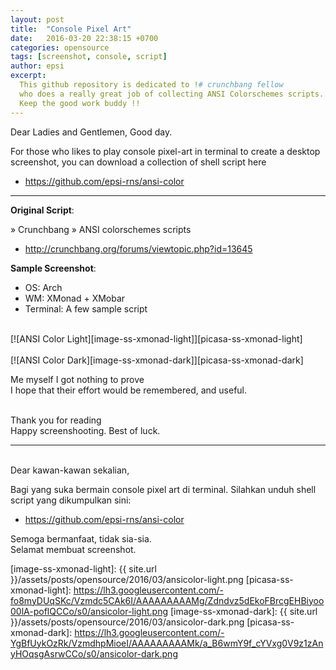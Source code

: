 ```yaml
---
layout: post
title:  "Console Pixel Art"
date:   2016-03-20 22:38:15 +0700
categories: opensource
tags: [screenshot, console, script]
author: epsi
excerpt: 
  This github repository is dedicated to !# crunchbang fellow
  who does a really great job of collecting ANSI Colorschemes scripts.
  Keep the good work buddy !!
---
```


Dear Ladies and Gentlemen, Good day.<br/>

For those who likes to play console pixel-art in terminal
to create a desktop screenshot, 
you can download a collection of shell script here<br/>

* <https://github.com/epsi-rns/ansi-color>

* * *

**Original Script**:<br/>

» Crunchbang » ANSI colorschemes scripts

* <http://crunchbang.org/forums/viewtopic.php?id=13645>

**Sample Screenshot**:<br/>
+ OS: Arch<br/>
+ WM: XMonad + XMobar<br/>
+ Terminal: A few sample script<br/>
<br/>
[![ANSI Color Light][image-ss-xmonad-light]][picasa-ss-xmonad-light]
<br/><br/>
[![ANSI Color Dark][image-ss-xmonad-dark]][picasa-ss-xmonad-dark]


Me myself I got nothing to prove<br/>
I hope that their effort would be remembered, and useful.<br/>
<br/>

Thank you for reading<br/>
Happy screenshooting. Best of luck.<br/>

* * *
<br/>
Dear kawan-kawan sekalian,

Bagi yang suka bermain console pixel art di terminal. Silahkan unduh shell script yang dikumpulkan sini:<br/>

* <https://github.com/epsi-rns/ansi-color>

Semoga bermanfaat, tidak sia-sia.<br/>
Selamat membuat screenshot.<br/>

[image-ss-xmonad-light]: {{ site.url }}/assets/posts/opensource/2016/03/ansicolor-light.png
[picasa-ss-xmonad-light]: https://lh3.googleusercontent.com/-fo8myDUqSKc/Vzmdc5CAk6I/AAAAAAAAAMg/Zdndvz5dEkoFBrcgEHBiyoo00lA-poflQCCo/s0/ansicolor-light.png
[image-ss-xmonad-dark]: {{ site.url }}/assets/posts/opensource/2016/03/ansicolor-dark.png
[picasa-ss-xmonad-dark]: https://lh3.googleusercontent.com/-YgBfUykOzRk/VzmdhpMioeI/AAAAAAAAAMk/a_B6wmY9f_cYVxg0V9z1zAnyHOqsgAsrwCCo/s0/ansicolor-dark.png
